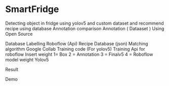 # SmartFridge
Detecting object in fridge using yolov5 and custom dataset and recommend recipe using database 
Annotation comparison
Annotation ( Dataaset )
Using Open Source

Database
Labelling 
Roboflow (Api)
Recipe Database (json)
Matching algorithm
Google Collab
Training code (For yolov5)
Training Api for roboflow
Insert weight
1= Box 
2 = Annotation
3 = Finalv5
4 = Roboflow model weight
Yolov5 

Result

Demo


